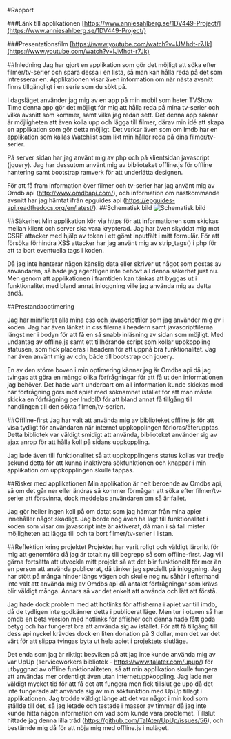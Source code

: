 #Rapport

###Länk till applikationen
[https://www.anniesahlberg.se/1DV449-Project/](https://www.anniesahlberg.se/1DV449-Project/)

###Presentationsfilm
[https://www.youtube.com/watch?v=lJMhdt-r7Jk](https://www.youtube.com/watch?v=lJMhdt-r7Jk)

##Inledning
Jag har gjort en applikation som gör det möjligt att söka efter filmer/tv-serier och spara dessa i en lista, så man kan hålla reda på det som intresserar en.
Applikationen visar även information om när nästa avsnitt finns tillgängligt i en serie som du sökt på.

I dagsläget använder jag mig av en app på min mobil som heter TVShow Time denna app gör det möjligt för mig att hålla reda på mina tv-serier och vilka avsnitt som kommer, samt vilka jag redan sett. Det denna app saknar är möjligheten att även kolla upp och lägga till filmer, därav  min idé att skapa en applikation som gör detta möjligt. 
Det verkar även som om Imdb har en applikation som kallas Watchlist som likt min håller reda på dina filmer/tv-serier.

På server sidan har jag använt mig av php och på klientsidan javascript (jquery). 
Jag har dessutom använt mig av biblioteket offline.js för offline hantering samt bootstrap ramverk för att underlätta designen. 

För att få fram information över filmer och tv-serier har jag använt mig av Omdb api (http://www.omdbapi.com/), och information om nästkommande avsnitt har jag hämtat ifrån epguides api (https://epguides-api.readthedocs.org/en/latest/). 
##Schematisk bild
![Schematisk bild](https://github.com/as223my/1DV449-Projekt-as223my/blob/master/SchematiskBild.png)

##Säkerhet
Min applikation kör via https för att informationen som skickas mellan klient och server ska vara krypterad. 
Jag har även skyddat mig mot CSRF attacker med hjälp av token i ett gömt inputfält i mitt formulär. För att försöka förhindra XSS attacker har jag använt mig av strip_tags() i php för att ta bort eventuella tags i koden.

Då jag inte hanterar någon känslig data eller skriver ut något som postas av användaren, så hade jag egentligen inte behövt all denna säkerhet just nu. Men genom att applikationen i framtiden kan tänkas att byggas ut i funktionalitet med bland annat inloggning ville jag använda mig av detta ändå. 

##Prestandaoptimering

Jag har minifierat alla mina css och javascriptfiler som jag använder mig av i koden. 
Jag har även länkat in css filerna i headern samt javascriptfilerna längst ner i bodyn för att få en så snabb inläsning av sidan som möjligt. 
Med undantag av offline.js samt ett tillhörande script som kollar uppkoppling statusen, som fick placeras i headern för att uppnå bra funktionalitet. Jag har även använt mig av cdn, både till bootstrap och jquery.  

En av den större boven i min optimering känner jag är Omdbs api då jag tvingas att göra en mängd olika förfrågningar för att få ut den informationen jag behöver. 
Det hade varit underbart om all information kunde skickas med när förfrågning görs mot apiet med söknamnet istället för att man måste skicka en förfrågning per ImdbID för att bland annat få tillgång till handlingen till den sökta filmen/tv-serien. 

##Offline-first
Jag har valt att använda mig av biblioteket offline.js för att visa tydligt för användaren när internet uppkopplingen förloras/återupptas. Detta bibliotek var väldigt smidigt att använda, biblioteket använder sig av ajax anrop för att hålla koll på sidans uppkoppling.

Jag lade även till funktionalitet så att uppkopplingens status kollas var tredje sekund detta för att kunna inaktivera sökfunktionen och knappar i min applikation om uppkopplingen skulle tappas.

##Risker med applikationen
Min applikation är helt beroende av Omdbs api, så om det går ner eller ändras så kommer förmågan att söka efter filmer/tv-serier att försvinna, dock meddelas användaren om så är fallet.

Jag gör heller ingen koll på om datat som jag hämtar från mina apier innehåller något skadligt. Jag borde nog även ha lagt till funktionalitet i koden som visar om javascript inte är aktiverat, då man i så fall mister möjligheten att lägga till och ta bort filmer/tv-serier i listan. 

##Reflektion kring projektet
Projektet har varit roligt och väldigt lärorikt för mig att genomföra då jag är totalt ny till begrepp så som offline-first.
Jag vill gärna fortsätta att utveckla mitt projekt så att det blir funktionellt för mer än en person att använda publicerat, då tänker jag speciellt på inloggning. 
Jag har stött på många hinder längs vägen och skulle nog nu såhär i efterhand inte valt att använda mig av Omdbs api då antalet förfrågningar som krävs blir väldigt många. Annars så var det enkelt att använda och lätt att förstå. 

Jag hade dock problem med att hotlinks för affisherna i apiet var till imdb, då de tydligen inte godkänner detta i publicerat läge. Men tur i oturen så har omdb en beta version med hotlinks för affisher och denna hade fått goda betyg och har fungerat bra att använda sig av istället. För att få tillgång till dess api nyckel krävdes dock en liten donation på 3 dollar, men det var det värt för att slippa tvingas byta ut hela apiet i projektets slutläge. 

Det enda som jag är riktigt besviken på att jag inte kunde använda mig av var UpUp (serviceworkers bibliotek - https://www.talater.com/upup/) för utbyggnad av offline funktionaliteten, så att min applikation skulle fungera att användas mer ordentligt även utan internetuppkoppling. Jag lade ner väldigt mycket tid för att få det att fungera men fick tillslut ge upp då det inte fungerade att använda sig av min sökfunktion med UpUp tillagt i applikationen. 
Jag trodde väldigt länge att det var något i min kod som ställde till det, så jag letade och testade i massor av timmar då jag inte kunde hitta någon information om vad som kunde vara problemet. Tillslut hittade jag denna lilla tråd (https://github.com/TalAter/UpUp/issues/56), och bestämde mig då för att nöja mig med offline.js i nuläget.
